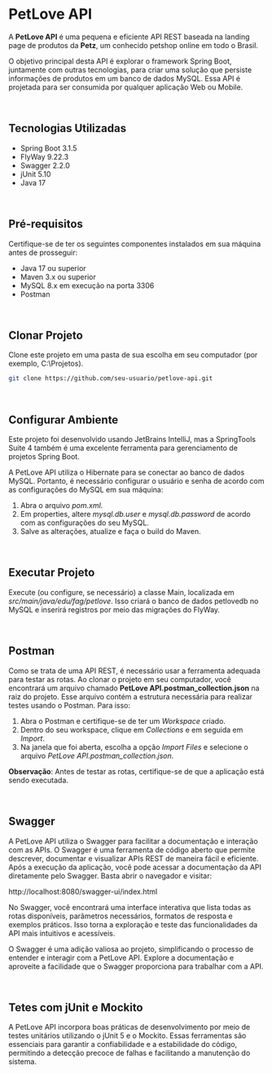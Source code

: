 # PetLove API

A **PetLove API** é uma pequena e eficiente API REST baseada na landing page de produtos da **Petz**, um conhecido petshop online em todo o Brasil.

O objetivo principal desta API é explorar o framework Spring Boot, juntamente com outras tecnologias, para criar uma solução que persiste informações de produtos em um banco de dados MySQL. Essa API é projetada para ser consumida por qualquer aplicação Web ou Mobile.

<br>

## Tecnologias Utilizadas

- Spring Boot 3.1.5
- FlyWay 9.22.3
- Swagger 2.2.0
- jUnit 5.10
- Java 17

<br>

## Pré-requisitos

Certifique-se de ter os seguintes componentes instalados em sua máquina antes de prosseguir:

- Java 17 ou superior
- Maven 3.x ou superior
- MySQL 8.x em execução na porta 3306
- Postman

<br>

## Clonar Projeto

Clone este projeto em uma pasta de sua escolha em seu computador (por exemplo, C:\Projetos).

```bash
git clone https://github.com/seu-usuario/petlove-api.git
```

<br>

## Configurar Ambiente

Este projeto foi desenvolvido usando JetBrains IntelliJ, mas a SpringTools Suite 4 também é uma excelente ferramenta para gerenciamento de projetos Spring Boot.

A PetLove API utiliza o Hibernate para se conectar ao banco de dados MySQL. Portanto, é necessário configurar o usuário e senha de acordo com as configurações do MySQL em sua máquina:

1. Abra o arquivo *pom.xml*.
2. Em properties, altere *mysql.db.user* e *mysql.db.password* de acordo com as configurações do seu MySQL.
3. Salve as alterações, atualize e faça o build do Maven.

<br>

## Executar Projeto

Execute (ou configure, se necessário) a classe Main, localizada em *src/main/java/edu/fag/petlove*. Isso criará o banco de dados petlovedb no MySQL e inserirá registros por meio das migrações do FlyWay.

<br>

## Postman

Como se trata de uma API REST, é necessário usar a ferramenta adequada para testar as rotas. Ao clonar o projeto em seu computador, você encontrará um arquivo chamado **PetLove API.postman_collection.json** na raiz do projeto. Esse arquivo contém a estrutura necessária para realizar testes usando o Postman. Para isso:

1. Abra o Postman e certifique-se de ter um *Workspace* criado.
2. Dentro do seu workspace, clique em *Collections* e em seguida em *Import*.
2. Na janela que foi aberta, escolha a opção *Import Files* e selecione o arquivo *PetLove API.postman_collection.json*.

**Observação**: Antes de testar as rotas, certifique-se de que a aplicação está sendo executada.

<br>

## Swagger

A PetLove API utiliza o Swagger para facilitar a documentação e interação com as APIs. O Swagger é uma ferramenta de código aberto que permite descrever, documentar e visualizar APIs REST de maneira fácil e eficiente.
Após a execução da aplicação, você pode acessar a documentação da API diretamente pelo Swagger. Basta abrir o navegador e visitar:

http://localhost:8080/swagger-ui/index.html

No Swagger, você encontrará uma interface interativa que lista todas as rotas disponíveis, parâmetros necessários, formatos de resposta e exemplos práticos. Isso torna a exploração e teste das funcionalidades da API mais intuitivos e acessíveis.

O Swagger é uma adição valiosa ao projeto, simplificando o processo de entender e interagir com a PetLove API. Explore a documentação e aproveite a facilidade que o Swagger proporciona para trabalhar com a API.

<br>

## Tetes com jUnit e Mockito

A PetLove API incorpora boas práticas de desenvolvimento por meio de testes unitários utilizando o jUnit 5 e o Mockito. Essas ferramentas são essenciais para garantir a confiabilidade e a estabilidade do código, permitindo a detecção precoce de falhas e facilitando a manutenção do sistema.
